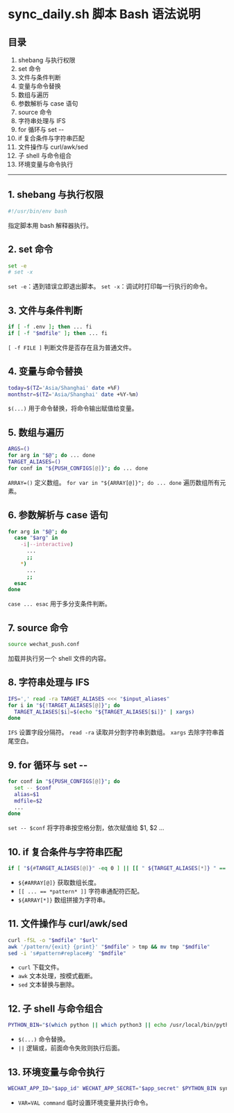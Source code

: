 # sync_daily.sh 脚本 Bash 语法说明

## 目录
1. shebang 与执行权限
2. set 命令
3. 文件与条件判断
4. 变量与命令替换
5. 数组与遍历
6. 参数解析与 case 语句
7. source 命令
8. 字符串处理与 IFS
9. for 循环与 set --
10. if 复合条件与字符串匹配
11. 文件操作与 curl/awk/sed
12. 子 shell 与命令组合
13. 环境变量与命令执行

---

## 1. shebang 与执行权限
```bash
#!/usr/bin/env bash
```
指定脚本用 bash 解释器执行。

## 2. set 命令
```bash
set -e
# set -x
```
`set -e`：遇到错误立即退出脚本。
`set -x`：调试时打印每一行执行的命令。

## 3. 文件与条件判断
```bash
if [ -f .env ]; then ... fi
if [ -f "$mdfile" ]; then ... fi
```
`[ -f FILE ]` 判断文件是否存在且为普通文件。

## 4. 变量与命令替换
```bash
today=$(TZ='Asia/Shanghai' date +%F)
monthstr=$(TZ='Asia/Shanghai' date +%Y-%m)
```
`$(...)` 用于命令替换，将命令输出赋值给变量。

## 5. 数组与遍历
```bash
ARGS=()
for arg in "$@"; do ... done
TARGET_ALIASES=()
for conf in "${PUSH_CONFIGS[@]}"; do ... done
```
`ARRAY=()` 定义数组。
`for var in "${ARRAY[@]}"; do ... done` 遍历数组所有元素。

## 6. 参数解析与 case 语句
```bash
for arg in "$@"; do
  case "$arg" in
    -i|--interactive)
      ...
      ;;
    *)
      ...
      ;;
  esac
done
```
`case ... esac` 用于多分支条件判断。

## 7. source 命令
```bash
source wechat_push.conf
```
加载并执行另一个 shell 文件的内容。

## 8. 字符串处理与 IFS
```bash
IFS=',' read -ra TARGET_ALIASES <<< "$input_aliases"
for i in "${!TARGET_ALIASES[@]}"; do
  TARGET_ALIASES[$i]=$(echo "${TARGET_ALIASES[$i]}" | xargs)
done
```
`IFS` 设置字段分隔符。
`read -ra` 读取并分割字符串到数组。
`xargs` 去除字符串首尾空白。

## 9. for 循环与 set --
```bash
for conf in "${PUSH_CONFIGS[@]}"; do
  set -- $conf
  alias=$1
  mdfile=$2
  ...
done
```
`set -- $conf` 将字符串按空格分割，依次赋值给 $1, $2 ...

## 10. if 复合条件与字符串匹配
```bash
if [ "${#TARGET_ALIASES[@]}" -eq 0 ] || [[ " ${TARGET_ALIASES[*]} " == *" $alias "* ]]; then
```
- `${#ARRAY[@]}` 获取数组长度。
- `[[ ... == *pattern* ]]` 字符串通配符匹配。
- `${ARRAY[*]}` 数组拼接为字符串。

## 11. 文件操作与 curl/awk/sed
```bash
curl -fSL -o "$mdfile" "$url"
awk '/pattern/{exit} {print}' "$mdfile" > tmp && mv tmp "$mdfile"
sed -i 's#pattern#replace#g' "$mdfile"
```
- `curl` 下载文件。
- `awk` 文本处理，按模式截断。
- `sed` 文本替换与删除。

## 12. 子 shell 与命令组合
```bash
PYTHON_BIN="$(which python || which python3 || echo /usr/local/bin/python)"
```
- `$(...)` 命令替换。
- `||` 逻辑或，前面命令失败则执行后面。

## 13. 环境变量与命令执行
```bash
WECHAT_APP_ID="$app_id" WECHAT_APP_SECRET="$app_secret" $PYTHON_BIN sync.py ...
```
- `VAR=VAL command` 临时设置环境变量并执行命令。 